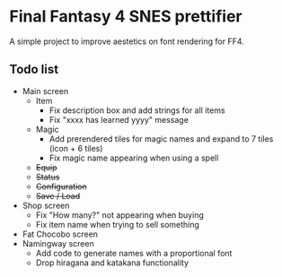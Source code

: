 <h1><strong>Final Fantasy 4 SNES prettifier</strong></h1>
<p>A simple project to improve aestetics on font rendering for FF4.</p>
<h2><strong>Todo list</strong></h2>
<ul>
<li>Main screen<br />
<ul>
<li>Item
<ul>
<li>Fix description box and add strings for all items</li>
<li>Fix "xxxx has learned yyyy" message</li>
</ul>
</li>
<li>Magic
<ul>
<li>Add prerendered tiles for magic names and expand to 7 tiles (icon + 6 tiles)</li>
<li>Fix magic name appearing when using a spell</li>
</ul>
</li>
<li><strike>Equip</strike></li>
<li><strike>Status</strike></li>
<li><strike>Configuration</strike></li>
<li><strike>Save / Load</strike></li>
</ul>
</li>
<li>Shop screen
<ul>
<li>Fix "How many?" not appearing when buying</li>
<li>Fix item name when trying to sell something</li>
</ul>
</li>
<li>Fat Chocobo screen</li>
<li>Namingway screen
<ul>
<li>Add code to generate names with a proportional font</li>
<li>Drop hiragana and katakana functionality</li>
</ul>
</li>
</ul>
<p>&nbsp;</p>